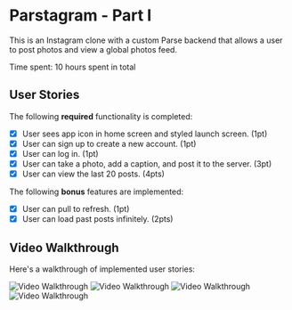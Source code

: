 # Parstagram - Part I

This is an Instagram clone with a custom Parse backend that allows a user to post photos and view a global photos feed.

Time spent: 10 hours spent in total

## User Stories

The following **required** functionality is completed:

- [x] User sees app icon in home screen and styled launch screen. (1pt)
- [x] User can sign up to create a new account. (1pt)
- [x] User can log in. (1pt)
- [x] User can take a photo, add a caption, and post it to the server. (3pt)
- [x] User can view the last 20 posts. (4pts)

The following **bonus** features are implemented:

- [x] User can pull to refresh. (1pt)
- [x] User can load past posts infinitely. (2pts)

## Video Walkthrough

Here's a walkthrough of implemented user stories:

<img src='http://g.recordit.co/1fogku175T.gif' title='Sign in' width='' alt='Video Walkthrough' />
<img src='http://g.recordit.co/zdU26n9E6a.gif' title='Post image from photo library' width='' alt='Video Walkthrough' />
<img src='http://g.recordit.co/mHqSzs75bm.gif' title='Post image from camera' width='' alt='Video Walkthrough' />
<img src='http://g.recordit.co/4BOiSh96b8.gif' title='Sign up' width='' alt='Video Walkthrough' />
